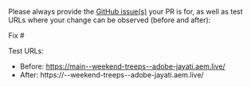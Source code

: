 Please always provide the [GitHub issue(s)](../issues) your PR is for, as well as test URLs where your change can be observed (before and after):

Fix #<gh-issue-id>

Test URLs:
- Before: https://main--weekend-treeps--adobe-jayati.aem.live/
- After: https://<branch>--weekend-treeps--adobe-jayati.aem.live/
